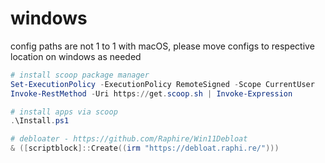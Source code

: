 # windows

config paths are not 1 to 1 with macOS, please move configs to respective
location on windows as needed

```ps1
# install scoop package manager
Set-ExecutionPolicy -ExecutionPolicy RemoteSigned -Scope CurrentUser
Invoke-RestMethod -Uri https://get.scoop.sh | Invoke-Expression

# install apps via scoop
.\Install.ps1

# debloater - https://github.com/Raphire/Win11Debloat
& ([scriptblock]::Create((irm "https://debloat.raphi.re/")))
```
